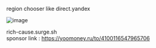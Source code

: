 region chooser like direct.yandex  

![image](https://user-images.githubusercontent.com/68252970/169658454-5dfe45a7-d34b-4154-ad21-5b6a10e55c47.png)    


rich-cause.surge.sh  
sponsor link : https://yoomoney.ru/to/4100116547965706
